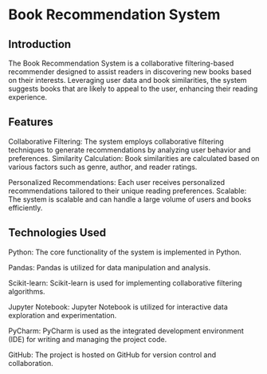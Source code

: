 # __Book Recommendation System__


## Introduction

The Book Recommendation System is a collaborative filtering-based recommender designed to assist readers in discovering new books based on their interests. Leveraging user data and book similarities, the system suggests books that are likely to appeal to the user, enhancing their reading experience.


## Features

Collaborative Filtering: The system employs collaborative filtering techniques to generate recommendations by analyzing user behavior and preferences.
Similarity Calculation: Book similarities are calculated based on various factors such as genre, author, and reader ratings.

Personalized Recommendations: Each user receives personalized recommendations tailored to their unique reading preferences.
Scalable: The system is scalable and can handle a large volume of users and books efficiently.


## Technologies Used

Python: The core functionality of the system is implemented in Python.

Pandas: Pandas is utilized for data manipulation and analysis.

Scikit-learn: Scikit-learn is used for implementing collaborative filtering algorithms.

Jupyter Notebook: Jupyter Notebook is utilized for interactive data exploration and experimentation.

PyCharm: PyCharm is used as the integrated development environment (IDE) for writing and managing the project code.

GitHub: The project is hosted on GitHub for version control and collaboration.
